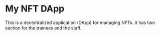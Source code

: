 # My NFT DApp

This is a decentralized application (DApp) for managing NFTs. It has two section for the trainees and the staff. 
